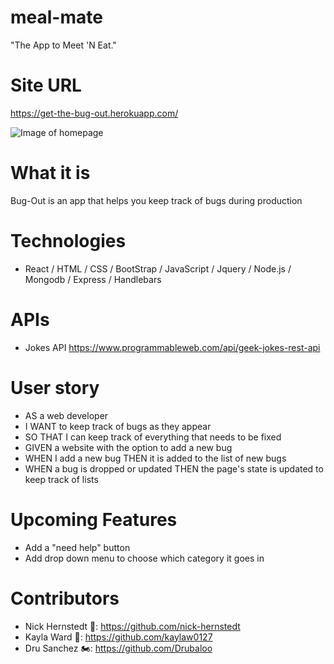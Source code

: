 # meal-mate

"The App to Meet 'N Eat."

# Site URL

https://get-the-bug-out.herokuapp.com/

![Image of homepage](bugout.png)

# What it is

Bug-Out is an app that helps you keep track of bugs during production

# Technologies

- React / HTML / CSS / BootStrap / JavaScript / Jquery / Node.js / Mongodb / Express / Handlebars

# APIs

- Jokes API https://www.programmableweb.com/api/geek-jokes-rest-api

# User story

- AS a web developer
- I WANT to keep track of bugs as they appear
- SO THAT I can keep track of everything that needs to be fixed
- GIVEN a website with the option to add a new bug
- WHEN I add a new bug THEN it is added to the list of new bugs
- WHEN a bug is dropped or updated THEN the page's state is updated to keep track of lists

# Upcoming Features

- Add a "need help" button
- Add drop down menu to choose which category it goes in

# Contributors

- Nick Hernstedt 🐀: https://github.com/nick-hernstedt
- Kayla Ward 🦋: https://github.com/kaylaw0127
- Dru Sanchez 🏍: https://github.com/Drubaloo
